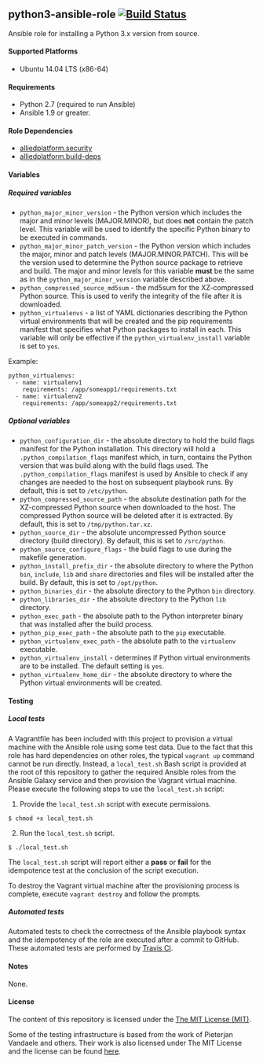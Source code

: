 ## python3-ansible-role [![Build Status](https://travis-ci.org/alliedplatform/python3-ansible-role.png)](https://travis-ci.org/alliedplatform/python3-ansible-role)

Ansible role for installing a Python 3.x version from source.

#### Supported Platforms

- Ubuntu 14.04 LTS (x86-64)

#### Requirements

- Python 2.7 (required to run Ansible)
- Ansible 1.9 or greater.

#### Role Dependencies

- [alliedplatform.security](https://github.com/alliedplatform/security-ansible-role)
- [alliedplatform.build-deps](https://github.com/alliedplatform/build-deps-ansible-role)

#### Variables

##### Required variables

- `python_major_minor_version` - the Python version which includes the major and minor levels (MAJOR.MINOR), but does **not** contain the patch level. This variable will be used to identify the specific Python binary to be executed in commands.
- `python_major_minor_patch_version` - the Python version which includes the major, minor and patch levels (MAJOR.MINOR.PATCH). This will be the version used to determine the Python source package to retrieve and build. The major and minor levels for this variable **must** be the same as in the `python_major_minor_version` variable described above.
- `python_compressed_source_md5sum` - the md5sum for the XZ-compressed Python source. This is used to verify the integrity of the file after it is downloaded.
- `python_virtualenvs` - a list of YAML dictionaries describing the Python virtual environments that will be created and the pip requirements manifest that specifies what Python packages to install in each. This variable will only be effective if the `python_virtualenv_install` variable is set to `yes`.

Example:

```
python_virtualenvs:
  - name: virtualenv1
    requirements: /app/someapp1/requirements.txt
  - name: virtualenv2
    requirements: /app/someapp2/requirements.txt
```

##### Optional variables

- `python_configuration_dir` - the absolute directory to hold the build flags manifest for the Python installation. This directory will hold a `.python_compilation_flags` manifest which, in turn, contains the Python version that was build along with the build flags used. The `.python_compilation_flags` manifest is used by Ansible to check if any changes are needed to the host on subsequent playbook runs. By default, this is set to `/etc/python`.
- `python_compressed_source_path` - the absolute destination path for the XZ-compressed Python source when downloaded to the host. The compressed Python source will be deleted after it is extracted. By default, this is set to `/tmp/python.tar.xz`.
- `python_source_dir` - the absolute uncompressed Python source directory (build directory). By default, this is set to `/src/python`.
- `python_source_configure_flags` - the build flags to use during the makefile generation.
- `python_install_prefix_dir` - the absolute directory to where the Python `bin`, `include`, `lib` and `share` directories and files will be installed after the build. By default, this is set to `/opt/python`.
- `python_binaries_dir` - the absolute directory to the Python `bin` directory.
- `python_libraries_dir` - the absolute directory to the Python `lib` directory.
- `python_exec_path` - the absolute path to the Python interpreter binary that was installed after the build process.
- `python_pip_exec_path` - the absolute path to the `pip` executable.
- `python_virtualenv_exec_path` - the absolute path to the `virtualenv` executable.
- `python_virtualenv_install` - determines if Python virtual environments are to be installed. The default setting is `yes`.
- `python_virtualenv_home_dir` - the absolute directory to where the Python virtual environments will be created.

#### Testing

##### Local tests

A Vagrantfile has been included with this project to provision a virtual machine with the Ansible role using some test data. Due to the fact that this role has hard dependencies on other roles, the typical `vagrant up` command cannot be run directly. Instead, a `local_test.sh` Bash script is provided at the root of this repository to gather the required Ansible roles from the Ansible Galaxy service and then provision the Vagrant virtual machine. Please execute the following steps to use the `local_test.sh` script:

1. Provide the `local_test.sh` script with execute permissions.

```
$ chmod +x local_test.sh
```

2. Run the `local_test.sh` script.

```
$ ./local_test.sh
```

The `local_test.sh` script will report either a **pass** or **fail** for the
idempotence test at the conclusion of the script execution.

To destroy the Vagrant virtual machine after the provisioning process is complete, execute `vagrant destroy` and follow the prompts.

##### Automated tests

Automated tests to check the correctness of the Ansible playbook syntax and the idempotency of the role are executed after a commit to GitHub. These automated tests are performed by [Travis CI](https://travis-ci.org/).

#### Notes

None.

#### License

The content of this repository is licensed under the [The MIT License (MIT)](http://opensource.org/licenses/MIT).

Some of the testing infrastructure is based from the work of Pieterjan Vandaele and others. Their work is also licensed under The MIT License and the license can be found [here](https://github.com/ANXS/python/blob/master/LICENSE).

